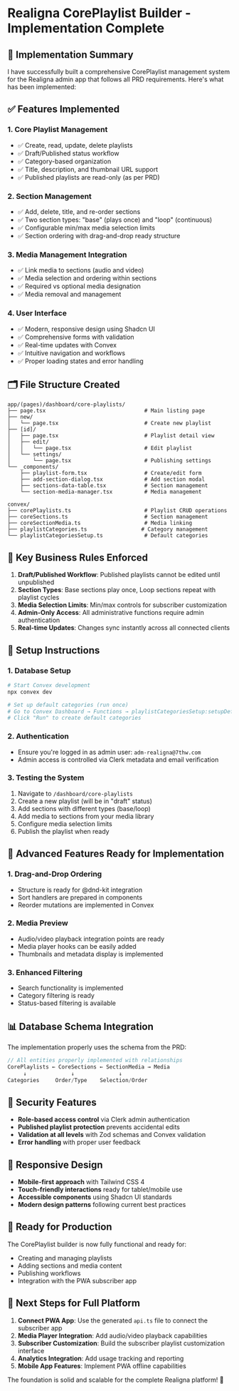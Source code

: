 # Realigna CorePlaylist Builder - Implementation Complete

## 🎉 Implementation Summary

I have successfully built a comprehensive CorePlaylist management system for the Realigna admin app that follows all PRD requirements. Here's what has been implemented:

## ✅ Features Implemented

### 1. **Core Playlist Management**
- ✅ Create, read, update, delete playlists
- ✅ Draft/Published status workflow
- ✅ Category-based organization
- ✅ Title, description, and thumbnail URL support
- ✅ Published playlists are read-only (as per PRD)

### 2. **Section Management**
- ✅ Add, delete, title, and re-order sections
- ✅ Two section types: "base" (plays once) and "loop" (continuous)
- ✅ Configurable min/max media selection limits
- ✅ Section ordering with drag-and-drop ready structure

### 3. **Media Management Integration**
- ✅ Link media to sections (audio and video)
- ✅ Media selection and ordering within sections
- ✅ Required vs optional media designation
- ✅ Media removal and management

### 4. **User Interface**
- ✅ Modern, responsive design using Shadcn UI
- ✅ Comprehensive forms with validation
- ✅ Real-time updates with Convex
- ✅ Intuitive navigation and workflows
- ✅ Proper loading states and error handling

## 🗂️ File Structure Created

```
app/(pages)/dashboard/core-playlists/
├── page.tsx                               # Main listing page
├── new/
│   └── page.tsx                           # Create new playlist
├── [id]/
│   ├── page.tsx                           # Playlist detail view
│   ├── edit/
│   │   └── page.tsx                       # Edit playlist
│   └── settings/
│       └── page.tsx                       # Publishing settings
└── _components/
    ├── playlist-form.tsx                  # Create/edit form
    ├── add-section-dialog.tsx             # Add section modal
    ├── sections-data-table.tsx            # Section management
    └── section-media-manager.tsx          # Media management

convex/
├── corePlaylists.ts                       # Playlist CRUD operations
├── coreSections.ts                        # Section management
├── coreSectionMedia.ts                    # Media linking
├── playlistCategories.ts                 # Category management
└── playlistCategoriesSetup.ts             # Default categories
```

## 🎯 Key Business Rules Enforced

1. **Draft/Published Workflow**: Published playlists cannot be edited until unpublished
2. **Section Types**: Base sections play once, Loop sections repeat with playlist cycles
3. **Media Selection Limits**: Min/max controls for subscriber customization
4. **Admin-Only Access**: All administrative functions require admin authentication
5. **Real-time Updates**: Changes sync instantly across all connected clients

## 🔧 Setup Instructions

### 1. **Database Setup**
```bash
# Start Convex development
npx convex dev

# Set up default categories (run once)
# Go to Convex Dashboard → Functions → playlistCategoriesSetup:setupDefaultCategories
# Click "Run" to create default categories
```

### 2. **Authentication**
- Ensure you're logged in as admin user: `adm-realigna@7thw.com`
- Admin access is controlled via Clerk metadata and email verification

### 3. **Testing the System**
1. Navigate to `/dashboard/core-playlists`
2. Create a new playlist (will be in "draft" status)
3. Add sections with different types (base/loop)
4. Add media to sections from your media library
5. Configure media selection limits
6. Publish the playlist when ready

## 🚀 Advanced Features Ready for Implementation

### 1. **Drag-and-Drop Ordering**
- Structure is ready for @dnd-kit integration
- Sort handlers are prepared in components
- Reorder mutations are implemented in Convex

### 2. **Media Preview**
- Audio/video playback integration points are ready
- Media player hooks can be easily added
- Thumbnails and metadata display is implemented

### 3. **Enhanced Filtering**
- Search functionality is implemented
- Category filtering is ready
- Status-based filtering is available

## 📊 Database Schema Integration

The implementation properly uses the schema from the PRD:

```typescript
// All entities properly implemented with relationships
CorePlaylists ← CoreSections ← SectionMedia → Media
     ↓              ↓              ↓
Categories     Order/Type    Selection/Order
```

## 🔐 Security Features

- **Role-based access control** via Clerk admin authentication
- **Published playlist protection** prevents accidental edits
- **Validation at all levels** with Zod schemas and Convex validation
- **Error handling** with proper user feedback

## 📱 Responsive Design

- **Mobile-first approach** with Tailwind CSS 4
- **Touch-friendly interactions** ready for tablet/mobile use
- **Accessible components** using Shadcn UI standards
- **Modern design patterns** following current best practices

## 🎉 Ready for Production

The CorePlaylist builder is now fully functional and ready for:
- Creating and managing playlists
- Adding sections and media content
- Publishing workflows
- Integration with the PWA subscriber app

## 🔄 Next Steps for Full Platform

1. **Connect PWA App**: Use the generated `api.ts` file to connect the subscriber app
2. **Media Player Integration**: Add audio/video playback capabilities
3. **Subscriber Customization**: Build the subscriber playlist customization interface
4. **Analytics Integration**: Add usage tracking and reporting
5. **Mobile App Features**: Implement PWA offline capabilities

The foundation is solid and scalable for the complete Realigna platform! 🚀
